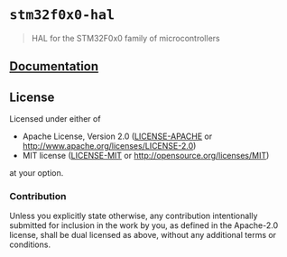 # `stm32f0x0-hal`

> HAL for the STM32F0x0 family of microcontrollers

[`embedded-hal`]: https://crates.io/crates/embedded-hal

## [Documentation](https://docs.rs/stm32f0x0-hal)

## License

Licensed under either of

- Apache License, Version 2.0 ([LICENSE-APACHE](LICENSE-APACHE) or
  http://www.apache.org/licenses/LICENSE-2.0)
- MIT license ([LICENSE-MIT](LICENSE-MIT) or http://opensource.org/licenses/MIT)

at your option.

### Contribution

Unless you explicitly state otherwise, any contribution intentionally submitted
for inclusion in the work by you, as defined in the Apache-2.0 license, shall be
dual licensed as above, without any additional terms or conditions.
